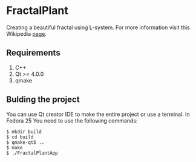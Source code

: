 # FractalPlant
Creating a beautiful fractal using L-system. For more information visit this Wikipedia [page](https://en.wikipedia.org/wiki/L-system).

## Requirements

1. C++
2. Qt >= 4.0.0
3. qmake

## Bulding the project

You can use Qt creator IDE to make the entire project or use a terminal. In Fedora 25 You need to use the following commands:

```
$ mkdir build
$ cd build
$ qmake-qt5 ..
$ make
$ ./FractalPlantApp
```

